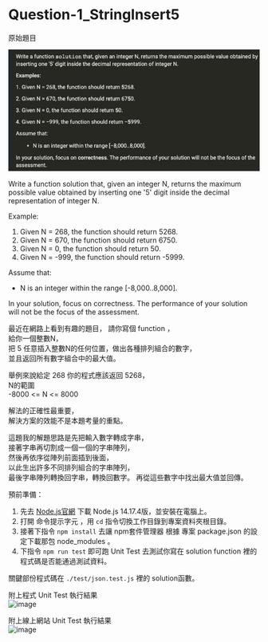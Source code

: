 # Question-1_StringInsert5  

原始題目  

![image](./image/OriginalQuestion.bmp)  

Write a function solution that, given an integer N, returns the maximum possible value obtained by inserting one '5' digit inside the decimal representation of integer N.  

Example:  
1. Given N = 268, the function should return 5268.  
2. Given N = 670, the function should return 6750.  
3. Given N = 0, the function should return 50.  
4. Given N = -999, the function should return -5999.  

Assume that:  
* N is an integer within the range [-8,000..8,000].  

In your solution, focus on correctness. The performance of your solution will not be the focus of the assessment.  

最近在網路上看到有趣的題目，
請你寫個 function ，  
給你一個整數N，  
把 5 任意插入整數N的任何位置，做出各種排列組合的數字，  
並且返回所有數字組合中的最大值。  

舉例來說給定 268 你的程式應該返回 5268，  
N的範圍  
-8000 <= N <= 8000  

解法的正確性最重要，  
解決方案的效能不是本題考量的重點。  

這題我的解題思路是先把輸入數字轉成字串，  
接著字串再切割成一個一個的字串陣列，  
然後再依序從陣列前面插到後面，  
以此生出許多不同排列組合的字串陣列，  
最後字串陣列轉換回字串，轉換回數字。
再從這些數字中找出最大值並回傳。  

預前準備：

1. 先去 [Node.js官網](https://nodejs.org/en/) 下載 Node.js 14.17.4版，並安裝在電腦上。  
2. 打開 命令提示字元 ，用 `cd` 指令切換工作目錄到專案資料夾根目錄。  
3. 接著下指令 `npm install` 去讓 npm套件管理器 根據 專案 package.json 的設定下載那包 node_modules 。  
4. 下指令 `npm run test` 即可跑 Unit Test 去測試你寫在 solution function 裡的程式碼是否能通過測試資料。  

關鍵部份程式碼在 `./test/json.test.js` 裡的 solution函數。  

附上程式 Unit Test 執行結果  
![image](./image/result1.bmp)  

附上線上網站 Unit Test 執行結果  
![image](./image/result2.bmp)  
